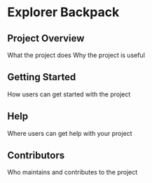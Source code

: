 # Explorer Backpack

## Project Overview
What the project does
Why the project is useful

## Getting Started
How users can get started with the project

## Help
Where users can get help with your project

## Contributors
Who maintains and contributes to the project
